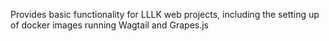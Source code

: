 Provides basic functionality for LLLK web projects, including the setting up of docker images running Wagtail and Grapes.js

